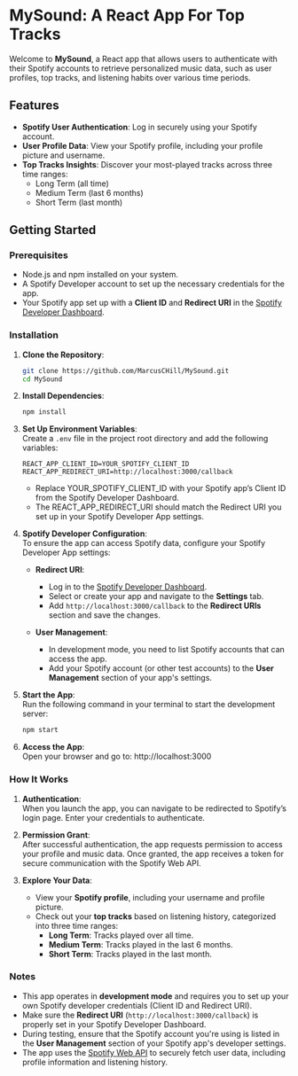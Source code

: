 # MySound: A React App For Top Tracks

Welcome to **MySound**, a React app that allows users to authenticate with their Spotify accounts to retrieve personalized music data, such as user profiles, top tracks, and listening habits over various time periods.

## Features

- **Spotify User Authentication**: Log in securely using your Spotify account.
- **User Profile Data**: View your Spotify profile, including your profile picture and username.
- **Top Tracks Insights**: Discover your most-played tracks across three time ranges:
  - Long Term (all time)
  - Medium Term (last 6 months)
  - Short Term (last month)

## Getting Started

### Prerequisites

- Node.js and npm installed on your system.
- A Spotify Developer account to set up the necessary credentials for the app.
- Your Spotify app set up with a **Client ID** and **Redirect URI** in the [Spotify Developer Dashboard](https://developer.spotify.com/dashboard/).

### Installation

1. **Clone the Repository**:
   ```bash
   git clone https://github.com/MarcusCHill/MySound.git
   cd MySound
   ```
2. **Install Dependencies**:
   ```bash
   npm install
   ```
3. **Set Up Environment Variables**:  
   Create a `.env` file in the project root directory and add the following variables:
   ```env
   REACT_APP_CLIENT_ID=YOUR_SPOTIFY_CLIENT_ID
   REACT_APP_REDIRECT_URI=http://localhost:3000/callback
   ```
   - Replace YOUR_SPOTIFY_CLIENT_ID with your Spotify app’s Client ID from the Spotify Developer Dashboard.
   - The REACT_APP_REDIRECT_URI should match the Redirect URI you set up in your Spotify Developer App settings.
4. **Spotify Developer Configuration**:  
   To ensure the app can access Spotify data, configure your Spotify Developer App settings:

   - **Redirect URI**:

     - Log in to the [Spotify Developer Dashboard](https://developer.spotify.com/dashboard/).
     - Select or create your app and navigate to the **Settings** tab.
     - Add `http://localhost:3000/callback` to the **Redirect URIs** section and save the changes.

   - **User Management**:
     - In development mode, you need to list Spotify accounts that can access the app.
     - Add your Spotify account (or other test accounts) to the **User Management** section of your app's settings.

5. **Start the App**:  
   Run the following command in your terminal to start the development server:
   ```bash
   npm start
   ```
6. **Access the App**:  
   Open your browser and go to: http://localhost:3000

### How It Works

1. **Authentication**:  
   When you launch the app, you can navigate to be redirected to Spotify’s login page. Enter your credentials to authenticate.

2. **Permission Grant**:  
   After successful authentication, the app requests permission to access your profile and music data. Once granted, the app receives a token for secure communication with the Spotify Web API.

3. **Explore Your Data**:
   - View your **Spotify profile**, including your username and profile picture.
   - Check out your **top tracks** based on listening history, categorized into three time ranges:
     - **Long Term**: Tracks played over all time.
     - **Medium Term**: Tracks played in the last 6 months.
     - **Short Term**: Tracks played in the last month.

### Notes

- This app operates in **development mode** and requires you to set up your own Spotify developer credentials (Client ID and Redirect URI).
- Make sure the **Redirect URI** (`http://localhost:3000/callback`) is properly set in your Spotify Developer Dashboard.
- During testing, ensure that the Spotify account you're using is listed in the **User Management** section of your Spotify app's developer settings.
- The app uses the [Spotify Web API](https://developer.spotify.com/documentation/web-api/) to securely fetch user data, including profile information and listening history.
